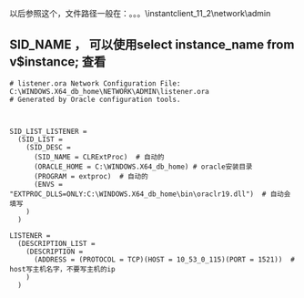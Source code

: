 
以后参照这个，文件路径一般在：。。。\instantclient_11_2\network\admin

## SID_NAME ， 可以使用select instance_name from v$instance; 查看

```text
# listener.ora Network Configuration File: C:\WINDOWS.X64_db_home\NETWORK\ADMIN\listener.ora
# Generated by Oracle configuration tools.



SID_LIST_LISTENER =
  (SID_LIST =
    (SID_DESC =
      (SID_NAME = CLRExtProc)  # 自动的
      (ORACLE_HOME = C:\WINDOWS.X64_db_home) # oracle安装目录
      (PROGRAM = extproc)  # 自动的
      (ENVS = "EXTPROC_DLLS=ONLY:C:\WINDOWS.X64_db_home\bin\oraclr19.dll")  # 自动会填写
    )
  )

LISTENER =
  (DESCRIPTION_LIST =
    (DESCRIPTION =
      (ADDRESS = (PROTOCOL = TCP)(HOST = 10_53_0_115)(PORT = 1521))  # host写主机名字，不要写主机的ip
    )
  )
```
